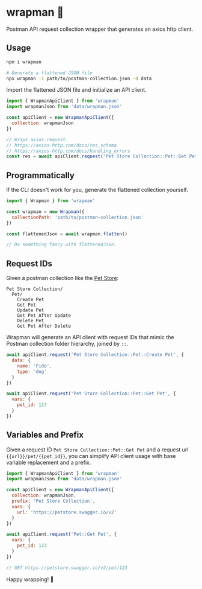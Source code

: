 # wrapman 🎁

Postman API request collection wrapper that generates an axios http client.

## Usage

```sh
npm i wrapman

# Generate a flattened JSON file
npx wrapman -i path/to/postman-collection.json -d data
```

Import the flattened JSON file and initialize an API client.

```js
import { WrapmanApiClient } from 'wrapman'
import wrapmanJson from 'data/wrapman.json'

const apiClient = new WrapmanApiClient({
  collection: wrapmanJson
})

// Wraps axios.request.
// https://axios-http.com/docs/res_schema
// https://axios-http.com/docs/handling_errors
const res = await apiClient.request('Pet Store Collection::Pet::Get Pet')
```

## Programmatically

If the CLI doesn't work for you, generate the flattened collection yourself.

```js
import { Wrapman } from 'wrapman'

const wrapman = new Wrapman({
  collectionPath: 'path/to/postman-collection.json'
})

const flattenedJson = await wrapman.flatten()

// Do something fancy with flattenedJson.
```

## Request IDs

Given a postman collection like the [Pet Store](https://www.postman.com/schude/workspace/petstore/collection/14574125-2e916d97-e26f-42d5-a20d-4b34b25498f8):

```
Pet Store Collection/
  Pet/
    Create Pet
    Get Pet
    Update Pet
    Get Pet After Update
    Delete Pet
    Get Pet After Delete
```

Wrapman will generate an API client with request IDs that mimic the
Postman collection folder hierarchy, joined by `::`.

```js
await apiClient.request('Pet Store Collection::Pet::Create Pet', {
  data: {
    name: 'Fido',
    type: 'dog'
  }
})

await apiClient.request('Pet Store Collection::Pet::Get Pet', {
  vars: {
    pet_id: 123
  }
})
```

## Variables and Prefix

Given a request ID `Pet Store Collection::Pet::Get Pet` and a request url `{{url}}/pet/{{pet_id}}`,
you can simplify API client usage with base variable replacement and a prefix.

```js
import { WrapmanApiClient } from 'wrapman'
import wrapmanJson from 'data/wrapman.json'

const apiClient = new WrapmanApiClient({
  collection: wrapmanJson,
  prefix: 'Pet Store Collection',
  vars: {
    url: 'https://petstore.swagger.io/v2'
  }
})

await apiClient.request('Pet::Get Pet', {
  vars: {
    pet_id: 123
  }
})

// GET https://petstore.swagger.io/v2/pet/123
```

Happy wrapping! 🌯
